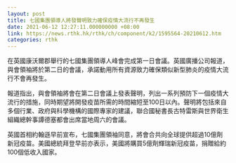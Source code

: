 ```yaml
---
layout: post
title: 七國集團領導人將發聲明致力確保疫情大流行不再發生
date: 2021-06-12 12:27:11.000000000 +08:00
link: https://news.rthk.hk/rthk/ch/component/k2/1595564-20210612.htm
categories: rthk
---
```


在英國康沃爾郡舉行的七國集團領導人峰會完成第一日會議。英國廣播公司報道，與會領袖將於第二日的會議，承諾動用所有資源致力確保類似新型肺炎的疫情大流行不會再發生。

報道指出，與會領袖將會在第二日會議上發表聲明，列出一系列預防下一個疫情大流行的措施，同時期望將開發疫苗所需的時間縮短至100日以內。聲明將包括來自多個行業、政府與科學機構的國際專家的建議，聯合國秘書長古特雷斯與世界衛生組織總幹事譚德塞都會出席當地周六的會議。

英國首相約翰遜早前宣布，七國集團領袖同意，將會合共向全球提供超過10億劑新冠疫苗。美國總統拜登早前亦表示，美國將購買5億劑輝瑞新冠疫苗，捐贈給約100個低收入國家。
